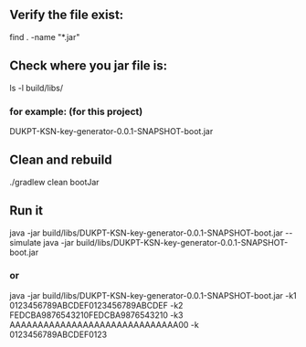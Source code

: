 ## Verify the file exist:
find . -name "*.jar"

## Check where you jar file is:
ls -l build/libs/

### for example: (for this project)
DUKPT-KSN-key-generator-0.0.1-SNAPSHOT-boot.jar

## Clean and rebuild
./gradlew clean bootJar

## Run it
java -jar build/libs/DUKPT-KSN-key-generator-0.0.1-SNAPSHOT-boot.jar --simulate
java -jar build/libs/DUKPT-KSN-key-generator-0.0.1-SNAPSHOT-boot.jar

### or

java -jar build/libs/DUKPT-KSN-key-generator-0.0.1-SNAPSHOT-boot.jar -k1 0123456789ABCDEF0123456789ABCDEF -k2 FEDCBA9876543210FEDCBA9876543210 -k3 AAAAAAAAAAAAAAAAAAAAAAAAAAAAAA00 -k 0123456789ABCDEF0123
